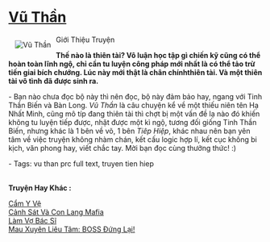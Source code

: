 <a href="https://utruyen.com/vu-than/19311/" title="Vũ Thần"><h1>Vũ Thần</h1></a><div style="display:table"><img align="right" style="float: left; padding: 10px;" src="https://utruyen.com/images/story/200x260/vu-than.jpg" alt="Vũ Thần">Giới Thiệu Truyện<p></p><strong>Thế nào là thiên tài? Vô luận học tập gì chiến kỹ cũng có thể hoàn toàn lĩnh ngộ, chỉ cần tu luyện công pháp mới nhất là có thể tảo trừ tiến giai bích chướng. Lúc này mới thật là chân chínhthiên tài. Và một thiên tài vô tình đã được sinh ra.</strong><p></p> - Bạn nào chưa đọc bộ này thì nên đọc, bộ này đảm bảo hay, ngang với Tinh Thần Biến và Bàn Long. <em>Vũ Thần</em> là câu chuyện kể về một thiếu niên tên Hạ Nhất Minh, cũng mô típ đang thiên tài thì chợt bị một vấn đề lạ nào đó khiến không tu luyện tiếp được, nhặt được một kì ngộ, tương đối giống Tinh Thần Biến, nhưng khác là 1 bên về võ, 1 bên <i>Tiêp Hiệp</i>, khác nhau nên bạn yên tâm về việc truyện không nhàm chán, kết cấu logic hợp lí, kết cục không bi kịch, văn phong hay, viết chắc tay. Mời bạn đọc cùng thưởng thức! :)<p></p> - Tags: vu than prc full text, truyen tien hiep</div><p><br><b>Truyện Hay Khác :</b></p><a href="https://utruyen.com/cam-y-ve/2171/" alt="Cẩm Y Vệ">Cẩm Y Vệ</a><br/><a href="https://dammyh.wordpress.com/2019/11/07/canh-sat-va-con-lang-mafia/" alt="Cảnh Sát Và Con Lang Mafia">Cảnh Sát Và Con Lang Mafia</a><br/><a href="https://github.com/quanluxury/truyenhot/tree/master/truyenhay/19179/" alt="Làm Vợ Bác Sĩ">Làm Vợ Bác Sĩ</a><br/><a href="https://truyenngontinhay.wordpress.com/2019/10/03/mau-xuyen-lieu-tam-boss-dung-lai/" alt="Mau Xuyên Liêu Tâm: BOSS Đứng Lại!">Mau Xuyên Liêu Tâm: BOSS Đứng Lại!</a><br/>